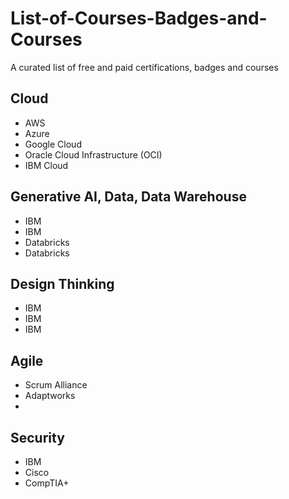 # List-of-Courses-Badges-and-Courses
A curated list of free and paid certifications, badges and courses

## Cloud

* AWS 
* Azure
* Google Cloud
* Oracle Cloud Infrastructure (OCI)
* IBM Cloud

## Generative AI, Data, Data Warehouse

* IBM
* IBM
* Databricks
* Databricks

## Design Thinking

* IBM
* IBM
* IBM

## Agile

* Scrum Alliance
* Adaptworks
* 

## Security

* IBM
* Cisco
* CompTIA+

